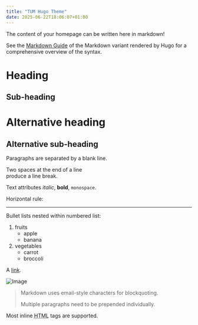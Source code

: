 ```yaml
---
title: "TUM Hugo Theme"
date: 2025-06-22T18:06:07+01:00
---
```

The content of your homepage can be written here in markdown!

See the [Markdown Guide](https://daringfireball.net/projects/markdown/) of the Markdown variant rendered by Hugo for a comprehensive overview of the syntax.

Heading
=======

Sub-heading
-----------

# Alternative heading

## Alternative sub-heading

Paragraphs are separated
by a blank line.

Two spaces at the end of a line  
produce a line break.

Text attributes _italic_, **bold**, `monospace`.

Horizontal rule:

---

Bullet lists nested within numbered list:

1. fruits
    * apple
    * banana
2. vegetables
    - carrot
    - broccoli

A [link](http://example.com).

![Image](https://upload.wikimedia.org/wikipedia/commons/5/5c/Icon-pictures.png "icon")

> Markdown uses email-style
characters for blockquoting.
>
> Multiple paragraphs need to be prepended individually.

Most inline <abbr title="Hypertext Markup Language">HTML</abbr> tags are supported.